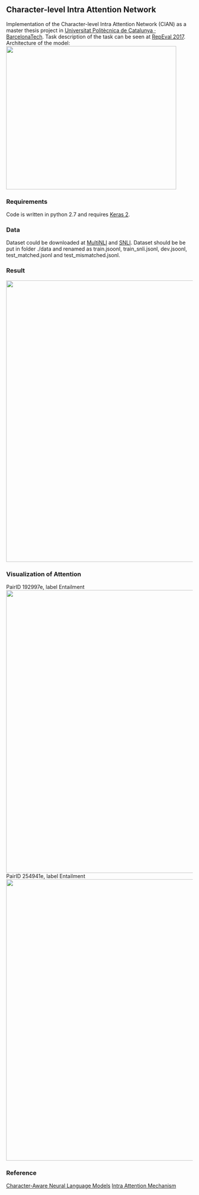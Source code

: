 ## Character-level Intra Attention Network
Implementation of the Character-level Intra Attention Network (CIAN) as a master thesis project in [Universitat Politècnica de Catalunya · BarcelonaTech](http://www.upc.edu/). 
Task description of the task can be seen at [RepEval 2017](https://repeval2017.github.io/shared/). 
Architecture of the model: 
<img src="https://github.com/yanghanxy/CIAN/blob/master/figure/architecture.png" align="middle" height="387" width="459">

### Requirements
Code is written in python 2.7 and requires [Keras 2](https://github.com/fchollet/keras).

### Data
Dataset could be downloaded at [MultiNLI](http://www.nyu.edu/projects/bowman/multinli/) and [SNLI](http://nlp.stanford.edu/projects/snli/). 
Dataset should be be put in folder ./data and renamed as train.jsoonl, train_snli.jsonl, dev.jsoonl, test_matched.jsonl and test_mismatched.jsonl. 

### Result
<img src="https://github.com/yanghanxy/CIAN/blob/master/figure/training.png" align="middle" height="760" width="603">


### Visualization of Attention
PairID 192997e, label Entailment
<img src="https://github.com/yanghanxy/CIAN/blob/master/figure/PairID_192997e.PNG" align="middle" height="764" width="594">
PairID 254941e, label Entailment
<img src="https://github.com/yanghanxy/CIAN/blob/master/figure/PairID_254941e.PNG" align="middle" height="760" width="603">

### Reference
[Character-Aware Neural Language Models](https://github.com/jarfo/kchar)
[Intra Attention Mechanism](https://gist.github.com/cbaziotis/7ef97ccf71cbc14366835198c09809d2)
